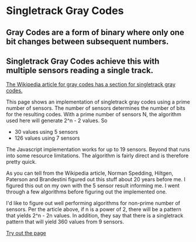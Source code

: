 # Singletrack Gray Codes
## Gray Codes are a form of binary where only one bit changes between subsequent numbers.
## Singletrack Gray Codes achieve this with multiple sensors reading a single track.

[The Wikipedia article for gray codes has a section for singletrack gray codes.](https://en.wikipedia.org/wiki/Gray_code#STGC)

This page shows an implementation of singletrack gray codes using a prime number of sensors.
The number of sensors determines the number of bits for the resulting codes.
With a prime number of sensors N, the algorithm used here will generate 2^n - 2 values.
So
- 30 values using 5 sensors
- 126 values using 7 sensors

The Javascript implementation works for up to 19 sensors.  Beyond that runs into some resource limitations.
The algorithm is fairly direct and is therefore pretty quick.

As you can tell from the Wikipedia article, Norman Spedding, Hiltgen, Paterson and Brandestini
figured out this stuff about 20 years before me.  I figured this out on my own with the 5
sensor result informing me.  I went through a few algorithms before figuring out the implemented
one. 

I'd like to figure out well performing algorithms for non-prime number of sensors.  Per the
article above, if n is a power of 2, there will be a pattern that yields 2^n - 2n values.
In addition, they say that there is a singletrack pattern that will yield 360 values from 
9 sensors.

[Try out the page](http://htmlpreview.github.io/?https://github.com/JaySpencerAnderson/Singletrack/blob/master/prime.html)
